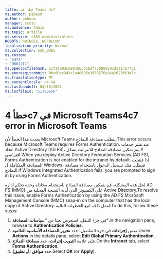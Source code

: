 ```yaml
---
title: خطأ في Teams 4c7
ms.author: pebaum
author: pebaum
manager: scotv
ms.audience: Admin
ms.topic: article
ms.service: o365-administration
ROBOTS: NOINDEX, NOFOLLOW
localization_priority: Normal
ms.collection: Adm_O365
ms.custom:
- "3472"
- "9001211"
ms.openlocfilehash: 51f2aa936e803b63bcbdf73b89959cd3a1757751
ms.sourcegitcommit: 8bc60ec34bc1e40685e3976576e04a2623f63a7c
ms.translationtype: MT
ms.contentlocale: ar-SA
ms.lasthandoff: 04/15/2021
ms.locfileid: "51786656"
---
```

# <a name="4c7-error-in-microsoft-teams"></a><span data-ttu-id="def73-102">خطأ 4c7 في Microsoft Teams</span><span class="sxs-lookup"><span data-stu-id="def73-102">4c7 error in Microsoft Teams</span></span>

<span data-ttu-id="def73-103">يحدث هذا الخطأ لأن Microsoft Teams يتطلب مصادقة النماذج.</span><span class="sxs-lookup"><span data-stu-id="def73-103">This error occurs because Microsoft Teams requires Forms Authentication.</span></span> <span data-ttu-id="def73-104">عند نشر خدمات اتحاد Active Directory (AD FS)، لا يتم تمكين مصادقة النماذج للانترانت بشكل افتراضي.</span><span class="sxs-lookup"><span data-stu-id="def73-104">When you deploy Active Directory Federation Services (AD FS), Forms Authentication is not enabled for the intranet by default.</span></span> <span data-ttu-id="def73-105">إذا فشلت المصادقة المتكاملة ل Windows، فيطلب منك تسجيل الدخول باستخدام مصادقة النماذج.</span><span class="sxs-lookup"><span data-stu-id="def73-105">If Windows Integrated Authentication fails, you are prompted to sign in by using Forms Authentication.</span></span>

<span data-ttu-id="def73-106">لحل هذه المشكلة، قم بتمكين مصادقة النماذج باستخدام محاذاة وحدة تحكم إدارة AD FS (MMC) على الكمبيوتر الذي لديه النسخة المحلية من Active Directory.</span><span class="sxs-lookup"><span data-stu-id="def73-106">To resolve this issue, enable Forms Authentication by using the AD FS Microsoft Management Console (MMC) snap-in on the computer that has the local copy of Active Directory.</span></span> <span data-ttu-id="def73-107">لعمل ذلك، اتبع الخطوات التالية:</span><span class="sxs-lookup"><span data-stu-id="def73-107">To do this, follow these steps:</span></span> 

1. <span data-ttu-id="def73-108">في جزء التنقل، استعرض بحثا عن **"سياسات المصادقة".**</span><span class="sxs-lookup"><span data-stu-id="def73-108">In the navigation pane, browse to **Authentication Policies**.</span></span>
2. <span data-ttu-id="def73-109">ضمن **إجراءات** في جزء التفاصيل، حدد **تحرير المصادقة الأساسية العالمية**.</span><span class="sxs-lookup"><span data-stu-id="def73-109">Under **Actions** in the details pane, select **Edit Global Primary Authentication**.</span></span>
3. <span data-ttu-id="def73-110">على علامة **التبويب إنترانت،** حدد **مصادقة النماذج**.</span><span class="sxs-lookup"><span data-stu-id="def73-110">On the **Intranet** tab, select **Forms Authentication**.</span></span>
4. <span data-ttu-id="def73-111">حدد **موافق** (أو **تطبيق).**</span><span class="sxs-lookup"><span data-stu-id="def73-111">Select **OK** (or **Apply**).</span></span>